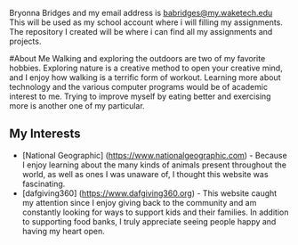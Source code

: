 Bryonna Bridges and my email address is  babridges@my.waketech.edu
This will be used as my school account where i will filling my assignments. 
The  repository I created will be where i can find all my assignments and projects. 

#About Me
Walking and exploring the outdoors are two of my favorite hobbies. Exploring nature is a creative method to open your creative mind, and I enjoy how walking is a terrific form of workout. Learning more about technology and the various computer programs would be of academic interest to me. Trying to improve myself by eating better and exercising more is another one of my particular.
## My Interests
- [National Geographic] (https://www.nationalgeographic.com) - Because I enjoy learning about the many kinds of animals present throughout the world, as well as ones I was unaware of, I thought this website was fascinating. 
- [dafgiving360] (https://www.dafgiving360.org) - This website caught my attention since I enjoy giving back to the community and am constantly looking for ways to support kids and their families. In addition to supporting food banks, I truly appreciate seeing people happy and having my heart open. 

